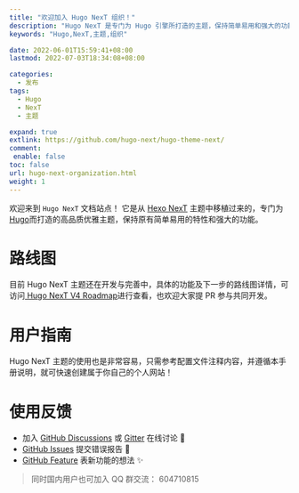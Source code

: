 ```yaml
---
title: "欢迎加入 Hugo NexT 组织！"
description: "Hugo NexT 是专门为 Hugo 引擎所打造的主题，保持简单易用和强大的功能！"
keywords: "Hugo,NexT,主题,组织"

date: 2022-06-01T15:59:41+08:00
lastmod: 2022-07-03T18:34:08+08:00

categories:
  - 发布
tags:
  - Hugo
  - NexT
  - 主题

expand: true
extlink: https://github.com/hugo-next/hugo-theme-next/
comment:
 enable: false
toc: false
url: hugo-next-organization.html
weight: 1
---
```


欢迎来到 `Hugo NexT` 文档站点！ 它是从 [Hexo NexT](https://theme-next.js.org/) 主题中移植过来的，专门为 [Hugo](https://gohugo.io/)而打造的高品质优雅主题，保持原有简单易用的特性和强大的功能。

# 路线图

目前 Hugo NexT 主题还在开发与完善中，具体的功能及下一步的路线图详情，可访问[ Hugo NexT V4 Roadmap](https://github.com/hugo-next/hugo-theme-next/issues/9)进行查看，也欢迎大家提 PR 参与共同开发。

# 用户指南

Hugo NexT 主题的使用也是非常容易，只需参考配置文件注释内容，并遵循本手册说明，就可快速创建属于你自己的个人网站！

# 使用反馈

- 加入 [GitHub Discussions](https://github.com/hugo-next/hugo-theme-next/discussions) 或 [Gitter](https://gitter.im/hugo-next/community) 在线讨论 :beers:
- [GitHub Issues](https://github.com/hugo-next/hugo-theme-next/issues/new?labels=Bug&template=bug-report.md) 提交错误报告 :bug:
- [GitHub Feature](https://github.com/hugo-next/hugo-theme-next/issues/new?labels=Feature+Request&template=feature-request.md) 表新功能的想法 :sparkles:

> 同时国内用户也可加入 QQ 群交流： 604710815

